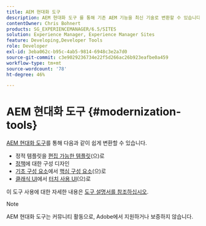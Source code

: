 ```yaml
---
title: AEM 현대화 도구
description: AEM 현대화 도구 를 통해 기존 AEM 기능을 최신 기술로 변환할 수 있습니다
contentOwner: Chris Bohnert
products: SG_EXPERIENCEMANAGER/6.5/SITES
solution: Experience Manager, Experience Manager Sites
feature: Developing,Developer Tools
role: Developer
exl-id: 3eba062c-b95c-4ab5-9814-6948c3e2a7d0
source-git-commit: c3e9029236734e22f5d266ac26b923eafbe0a459
workflow-type: tm+mt
source-wordcount: '78'
ht-degree: 46%

---
```


# AEM 현대화 도구 {#modernization-tools}

[AEM 현대화 도구](https://opensource.adobe.com/aem-modernize-tools/)를 통해 다음과 같이 쉽게 변환할 수 있습니다.

* 정적 템플릿을 [편집 가능한 템플릿](page-templates-editable.md)(으)로
* [정책](page-templates-editable.md)에 대한 구성 디자인
* [기초 구성 요소](/help/sites-authoring/default-components-foundation.md)에서 [핵심 구성 요소](https://experienceleague.adobe.com/docs/experience-manager-core-components/using/introduction.html?lang=ko)&#x200B;(으)로
* [클래식 UI](website.md)에서 [터치 사용 UI](touch-ui-concepts.md)(으)로

이 도구 사용에 대한 자세한 내용은 [도구 설명서를 참조하십시오](https://opensource.adobe.com/aem-modernize-tools/).

>[!NOTE]
>
>AEM 현대화 도구는 커뮤니티 활동으로, Adobe에서 지원하거나 보증하지 않습니다.
